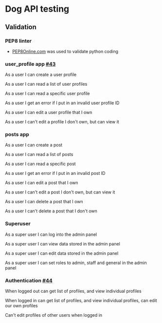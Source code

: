 # Dog API testing

## Validation

### PEP8 linter

- [PEP8Online.com](https://pep8ci.herokuapp.com/) was used to validate python coding

### user_profile app [#43](https://github.com/users/RachWalm/projects/4/views/1?pane=issue&itemId=59544320)

As a user I can create a user profile

As a user I can read a list of user profiles

As a user I can read a specific user profile

As a user I get an error if I put in an invalid user profile ID

As a user I can edit a user profile that I own

As a user I can't edit a profile I don't own, but can view it

###  posts app

As a user I can create a post

As a user I can read a list of posts

As a user I can read a specific post

As a user I get an error if I put in an invalid post ID

As a user I can edit a post that I own

As a user I can't edit a post I don't own, but can view it

As a user I can delete a post that I own

As a user I can't delete a post that I don't own

### Superuser

As a super user I can log into the admin panel

As a super user I can view data stored in the admin panel

As a super user I can edit data stored in the admin panel

As a super user I can set roles to admin, staff and general in the admin panel

### Authentication [#44](https://github.com/users/RachWalm/projects/4/views/1?pane=issue&itemId=59554583)

When logged out can get list of profiles, and view individual profiles

When logged in can get list of profiles, and view individual profiles, can edit our own profiles

Can't edit profiles of other users when logged in
